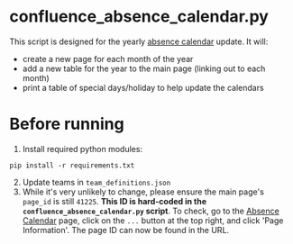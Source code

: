 # confluence_absence_calendar.py

This script is designed for the yearly [absence calendar](https://www.ebi.ac.uk/seqdb/confluence/display/EMBL/Absence+Calendar) update. It will:
- create a new page for each month of the year
- add a new table for the year to the main page (linking out to each month)
- print a table of special days/holiday to help update the calendars

# Before running
1. Install required python modules:
```
pip install -r requirements.txt
```
2. Update teams in `team_definitions.json`
3. While it's very unlikely to change, please ensure the main page's `page_id` is still `41225`. 
**This ID is hard-coded in the `confluence_absence_calendar.py` script**. To check, go to the 
[Absence Calendar](https://www.ebi.ac.uk/seqdb/confluence/display/EMBL/Absence+Calendar) page, 
click on the `...` button at the top right, and click 'Page Information'. The page ID can now
be found in the URL.

